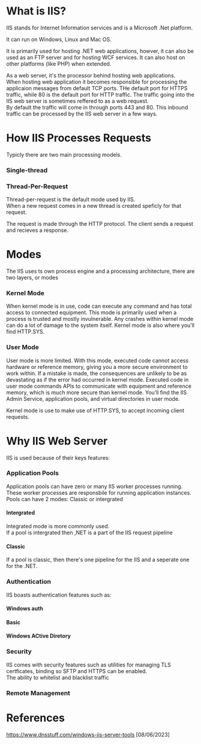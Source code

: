# What is IIS?
IIS stands for Internet Information services and is a Microsoft .Net platform.

It can run on Windows, Linux and Mac OS.

It is primarily used for hosting .NET web applications, howver, it can also be used as an FTP server and for hosting WCF services. It can also
host on other platforms (like PHP) when extended.

As a web server, it's the processor behind hosting web applications.<br>
When hosting web application it becomes responsible for processing the applicaion messages
from default TCP ports. THe default port for HTTPS traffic, while 80 is the default port for HTTP traffic.
The traffic going into the IIS web server is sometimes reffered to as a web request.<br>
By default the traffic will come in through ports 443 and 80. This inbound traffic can be processed by the IIS web server in a few ways.

# How IIS Processes Requests
Typicly there are two main processing models.<br>
### Single-thread
### Thread-Per-Request
Thread-per-request is the default mode used by IIS.<br>
When a new request comes in a new thread is created speficly for that request.

The request is made through the HTTP protocol. The client sends a request and recieves a response.

# Modes
The IIS uses ts own process engine and a processing architecture, there are two layers, or modes
### Kernel Mode
When kernel mode is in use, code can execute any command and has total access to connected equipment. 
This mode is primarily used when a process is trusted and mostly invulnerable. Any crashes within kernel mode can do a lot of damage to the system itself. Kernel mode is also where you’ll find HTTP.SYS.
### User Mode
User mode is more limited. With this mode, executed code cannot access hardware or reference memory, giving you a more secure environment to work within. 
If a mistake is made, the consequences are unlikely to be as devastating as if the error had occurred in kernel mode. 
Executed code in user mode commands APIs to communicate with equipment and reference memory, which is much more secure than kernel mode. You’ll find the IIS Admin Service, application pools, and virtual directories in user mode.

Kernel mode is use to make use of HTTP.SYS, to accept incoming client requests.

# Why IIS Web Server
IIS is used because of their keys features:
### Application Pools
Application pools can have zero or many IIS worker processes running. These worker processes are responsbile for running application instances. <br>
Pools can have 2 modes: Classic or intergrated<br>
#### Intergrated
Integrated mode is more commonly used.<br>
If a pool is intergrated then ,NET is a part of the IIS request pipeline
#### Classic
If a pool is classic, then there's one pipeline for the IIS and a seperate one for the .NET.
### Authentication
IIS boasts authentication features such as: 
#### Windows auth
#### Basic
#### Windows ACtive Diretory
### Security
IIS comes with security features such as utilities for managing TLS certficates, binding so SFTP and HTTPS can be enabled.<br> The ability to whitelist and blacklist traffic
### Remote Management

# References
https://www.dnsstuff.com/windows-iis-server-tools [08/06/2023]
